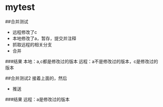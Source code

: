 # mytest
##合并测试
- 远程修改了c
- 本地修改了a，暂存，提交并注释
- 抓取远程的相关分支
- 合并

###结果
本地：a,c都是修改过的版本
远程：a不是修改过的版本，c是修改过的版本

##合并测试2
接着上面的，然后

- 推送

###结果
远程：a是修改过的版本


